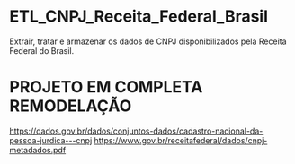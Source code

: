 # ETL_CNPJ_Receita_Federal_Brasil
Extrair, tratar e armazenar os dados de CNPJ disponibilizados pela Receita Federal do Brasil.

# PROJETO EM COMPLETA REMODELAÇÃO

https://dados.gov.br/dados/conjuntos-dados/cadastro-nacional-da-pessoa-jurdica---cnpj
https://www.gov.br/receitafederal/dados/cnpj-metadados.pdf
